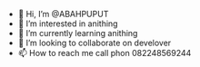 - 👋 Hi, I’m @ABAHPUPUT
- 👀 I’m interested in anithing
- 🌱 I’m currently learning anithing
- 💞️ I’m looking to collaborate on develover
- 📫 How to reach me call phon 082248569244

<!---
ABAHPUPUT/ABAHPUPUT is a ✨ special ✨ repository because its `README.md` (this file) appears on your GitHub profile.
You can click the Preview link to take a look at your changes.
--->
